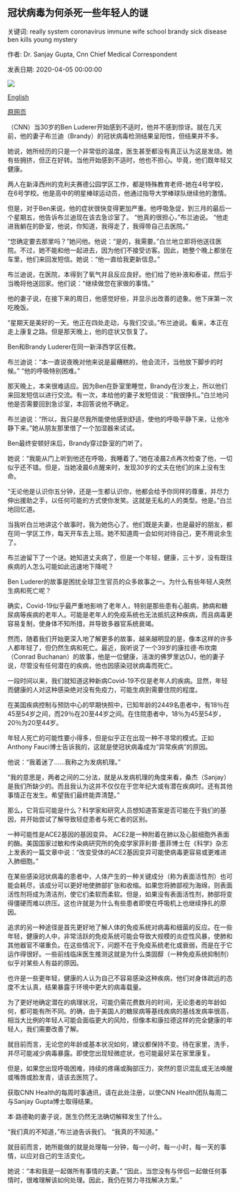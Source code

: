 ## 冠状病毒为何杀死一些年轻人的谜

关键词: really system coronavirus immune wife school brandy sick disease ben kills young mystery

作者: Dr. Sanjay Gupta, Cnn Chief Medical Correspondent

发表日期: 2020-04-05 00:00:00

![](https://cdn.cnn.com/cnnnext/dam/assets/200405111239-01-elmhurst-hospital-queens-0404-super-tease.jpg)

[English](The%20mystery%20of%20why%20the%20coronavirus%20kills%20some%20young%20people.md)

[原网页](https://edition.cnn.com/2020/04/05/health/young-people-dying-coronavirus-sanjay-gupta/index.html)

（CNN）当30岁的Ben Luderer开始感到不适时，他并不感到惊讶。就在几天前，他的妻子布兰迪（Brandy）的冠状病毒检测结果呈阳性，但结果并不多。

她说，她所经历的只是一个非常低的温度，医生甚至都没有真正认为这是发烧。她有些拥挤，但正在好转。当他开始感到不适时，他也不担心。毕竟，他们既年轻又健康。

两人在新泽西州的克利夫赛德公园学区工作，都是特殊教育老师-她在4号学校，在6号学校。他是高中的明星棒球运动员，他通过指导大学棒球队继续他的激情。

但是，对于Ben来说，他的症状很快变得更加严重。他呼吸急促，到三月的最后一个星期五，他告诉布兰迪现在该去急诊室了。 “他真的很担心，”布兰迪说。 “他走进我躺在的卧室，他说，你知道，我得走了，我得带自己去医院。”

“您确定要去那里吗？”她问他。他说：“是的，我需要。”白兰地立即将他送往医院。不过，她不能和他一起进去，因为他们不接受访客。因此，她整个晚上都坐在车里，他们来回发短信。她说：“他一直给我更新信息。”

布兰迪说，在医院，本得到了氧气并且反应良好。他们给了他补液和泰诺，然后于当晚将他送回家。他们说：“继续做您在家做的事情。”

他的妻子说，在接下来的周日，他感觉好些，并显示出改善的迹象。他下床第一次吃晚饭。

“星期天是美好的一天。他正在四处走动，与我们交谈。”布兰迪说。看来，本正在走上康复之路。但是那天晚上，他的症状又恢复了。

Ben和Brandy Luderer在同一新泽西学区任教。

布兰迪说：“本一直说夜晚对他来说是最糟糕的，他会流汗，当他放下脚步的时候。” “他的呼吸特别困难。”

那天晚上，本来很难适应。因为Ben在卧室里睡觉，Brandy在沙发上，所以他们来回发短信以进行交流。有一次，本给他的妻子发短信说：“我很挣扎。”白兰地问他是否需要回到急诊室，本回答说他不确定。

布兰迪说：“所以，我只是尽我所能使他感到舒适，使他的呼吸平静下来，让他冷静下来。”她从朋友那里借了一个加湿器来试试。

Ben最终安顿好床后，Brandy穿过卧室的门听了。

她说：“我能从门上听到他还在呼吸，我睡着了。”她在凌晨2点再次检查了他，一切似乎还不错。但是，当她凌晨6点醒来时，发现30岁的丈夫在他们的床上没有生命。

“无论他是认识你五分钟，还是一生都认识你，他都会给予你同样的尊重，并尽力伸出援助之手，以任何可能的方式使你发笑。这就是无私的人的类型。他是。”白兰地回忆道。

当我听白兰地讲这个故事时，我为她伤心了。他们既是夫妻，也是最好的朋友，都在同一学区工作，每天开车去上班。她不知道周一会如何对待自己，更不用说余生了。

布兰迪留下了一个谜。她知道丈夫病了，但是一个年轻，健康，三十岁，没有既往疾病的人怎么可能如此迅速地下降呢？

Ben Luderer的故事是困扰全球卫生官员的众多故事之一。为什么有些年轻人突然生病和死亡呢？

确实，Covid-19似乎最严重地影响了老年人，特别是那些患有心脏病，肺病和糖尿病等疾病的老年人。可能是老年人的免疫系统也无法抵抗这种疾病，而且病毒更容易复制，使身体不知所措，并导致多器官系统衰竭。

然而，随着我们开始更深入地了解更多的故事，越来越明显的是，像本这样的许多人都年轻了，但仍然生病和死亡。最近，我听说了一个39岁的康拉德·布坎南（Conrad Buchanan）的故事，他是一位健康，活泼的佛罗里达DJ，他的妻子说，尽管没有任何潜在的疾病，他也因感染冠状病毒而死亡。

一段时间以来，我们就知道这种新病Covid-19不仅是老年人的疾病。显然，年轻而健康的人对这种感染绝对没有免疫力，可能生病到需要住院的程度。

在美国疾病控制与预防中心的早期快照中，已知年龄的2449名患者中，有18％在45至54岁之间，而29％在20至44岁之间。在住院患者中，18％为45至54岁，20％为20至44岁。

年轻人死亡的可能性要小得多，但是似乎正在出现一种不寻常的模式。正如Anthony Fauci博士告诉我的，这就是使冠状病毒成为“异常疾病”的原因。

他说：“我着迷了……我称之为发病机理。”

“我的意思是，两者之间的二分法，就是从发病机理的角度来看，桑杰（Sanjay）是我们所缺少的。而且我认为这并不仅仅在于您年纪大或有潜在疾病时。还有其他事情正在发生。希望我们最终能弄清楚。”

那么，它背后可能是什么？科学家和研究人员想知道答案是否可能在于我们的基因，并开始尝试了解导致轻症患者与死亡者的区别。

一种可能性是ACE2基因的基因变异。 ACE2是一种附着在肺以及心脏细胞外表面的酶。美国国家过敏和传染病研究所的免疫学家菲利普·墨菲博士在《科学》杂志上发表的一篇文章中说：“改变受体的ACE2基因变异可能使病毒更容易或更难进入肺细胞。”



在某些感染冠状病毒的患者中，人体产生的一种关键成分（称为表面活性剂）也可能会耗尽，该成分可以更好地使肺部扩张和收缩。如果您将肺部视为海绵，则表面活性剂将成为清洁剂，使它们柔软而柔软。但是，如果没有表面活性剂，肺部将变得僵硬而难以挤压。这也许就是为什么有些患者即使在呼吸机上也继续挣扎的原因。

追求的另一种途径是首先更好地了解人体的免疫系统对病毒和细菌的反应。在一些年轻，健康的人中，非常活跃的免疫系统可能会导致大规模的炎症性风暴，使肺和其他器官不堪重负。在这些情况下，问题不在于免疫系统老化或衰弱，而是在于它运作得很好。一些前线临床医生推测这就是为什么类固醇（一种免疫系统抑制剂）似乎对某些人有益的原因。

也许是一些更年轻，健康的人认为自己不容易感染这种疾病，他们对身体疏远的态度不太认真，结果暴露于环境中更大的病毒载量。

为了更好地确定潜在的病理状况，可能仍需花费数月的时间，无论患者的年龄如何，都可能有所不同。的确，由于美国人的糖尿病等基线疾病的基线发病率很高，相当大比例的年轻人可能会面临更大的风险，但像本和康拉德这样的完全健康的年轻人，我们需要改善了解。

就目前而言，无论您的年龄或基本状况如何，建议都保持不变。待在家里，洗手，并尽可能减少病毒暴露。即使您出现轻微症状，也可能最好呆在家里康复。

但是，如果您出现呼吸困难，持续的疼痛或胸部压力，突然的意识混乱或无法唤醒或嘴唇或脸发青，请该去医院了。

获取CNN Health的每周时事通讯，请在此处注册，以使CNN Health团队每周二与Sanjay Gupta博士取得结果。

本·路德勒的妻子说，医生仍然无法确切解释发生了什么。

“我们真的不知道，”布兰迪告诉我们。 “我真的不知道。”

就目前而言，她所能做的就是处理每一分钟，每一小时，每一小时，每一天的事情，以应对自己的生活变化。

她说：“本和我是一起做所有事情的夫妻。” “因此，当您没有与伴侣一起做任何事情时，很难理解该如何处理。因此，我仍在努力寻找解决方案。”